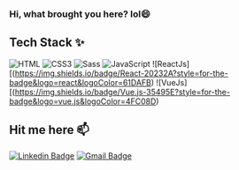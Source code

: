 ### Hi, what brought you here? lol😄

## Tech Stack ✨
![HTML](https://img.shields.io/badge/HTML5-E34F26?style=for-the-badge&logo=html5&logoColor=white)
![CSS3](https://img.shields.io/badge/CSS3-1572B6?style=for-the-badge&logo=css3&logoColor=white)
![Sass](https://img.shields.io/badge/Sass-CC6699?style=for-the-badge&logo=sass&logoColor=white)
![JavaScript](https://img.shields.io/badge/JavaScript-323330?style=for-the-badge&logo=javascript&logoColor=F7DF1E)
![ReactJs][(https://img.shields.io/badge/React-20232A?style=for-the-badge&logo=react&logoColor=61DAFB)
![VueJs][(https://img.shields.io/badge/Vue.js-35495E?style=for-the-badge&logo=vue.js&logoColor=4FC08D)

## Hit me here 📫
[![Linkedin Badge](https://img.shields.io/badge/-MuhammadAlbab-blue?style=flat-square&logo=Linkedin&logoColor=white&link=https://www.linkedin.com/in/muhammad-albab-88b1641ba/)](https://www.linkedin.com/in/muhammad-albab-88b1641ba/)
[![Gmail Badge](https://img.shields.io/badge/-mrizkialbab@gmail.com-c14438?style=flat-square&logo=Gmail&logoColor=white&link=mailto:mrizkialbab@gmail.com)](mailto:mrizkialbab@gmail.com)

<!--
**MuhammadAlbab/MuhammadAlbab** is a ✨ _special_ ✨ repository because its `README.md` (this file) appears on your GitHub profile.

Here are some ideas to get you started:
- 👋 Hi there
- 🔭 I’m currently working on ...
- 🌱 I’m currently learning ...
- 👯 I’m looking to collaborate on ...
- 🤔 I’m looking for help with ...
- 💬 Ask me about ...
- 📫 How to reach me: ...
- 😄 Pronouns: ...
- ⚡ Fun fact: ...
-->
